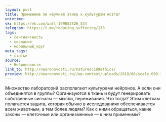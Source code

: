 ```yaml
---
layout: post
title: Применима ли научная этика к культурам мозга?
unixtime: 
vk: https://vk.com/wall-199052526_534
telegram: https://t.me/reducing_suffering/138
tags:
  - сентиентность
  - сознание
  - моральный_круг
meta_tags:
  - статьи
source:
  - Нейроновости
link_to: http://neuronovosti.ru/naturesci89ethics/
preview: http://neuronovosti.ru//wp-content/uploads/2018/08/scale_600-157.jpeg
---
```

Множество лабораторий располагают культурами нейронов. А если они объединятся в группы? Организуются в ткань и будут генерировать собственные сигналы — мысли, переживания. Что тогда? Этим клеткам полагается защита, которая обычно в исследованиях обеспечивается всем животным, а тем более людям? Как с ними обращаться, какие законы — клеточные или организменные — к ним применимы?